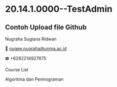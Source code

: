 # 20.14.1.0000--TestAdmin
## Contoh Upload file Github

Nugraha Sugiana Ridwan

📧 nugee.nugraha@unma.ac.id

☎️ +6282214927875

Course List

Algoritma dan Pemrograman
